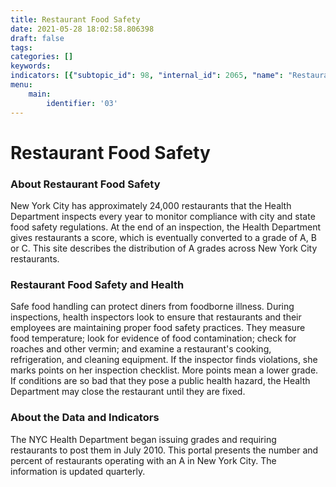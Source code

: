```yaml
---
title: Restaurant Food Safety
date: 2021-05-28 18:02:58.806398
draft: false
tags: 
categories: []
keywords: 
indicators: [{"subtopic_id": 98, "internal_id": 2065, "name": "Restaurants with A Grades", "URL": "https://a816-dohbesp.nyc.gov/IndicatorPublic/VisualizationData.aspx?id=2065,719b87,98,Summarize"}]
menu:
    main:
        identifier: '03'
---
```

# Restaurant Food Safety
### About Restaurant Food Safety


New York City has approximately 24,000 restaurants that the Health Department inspects every year to monitor compliance with city and state food safety regulations. At the end of an inspection, the Health Department gives restaurants a score, which is eventually converted to a grade of A, B or C. This site describes the distribution of A grades across New York City restaurants.


### Restaurant Food Safety and Health


Safe food handling can protect diners from foodborne illness. During inspections, health inspectors look to ensure that restaurants and their employees are maintaining proper food safety practices. They measure food temperature; look for evidence of food contamination; check for roaches and other vermin; and examine a restaurant's cooking, refrigeration, and cleaning equipment. If the inspector finds violations, she marks points on her inspection checklist. More points mean a lower grade. If conditions are so bad that they pose a public health hazard, the Health Department may close the restaurant until they are fixed.


### About the Data and Indicators


The NYC Health Department began issuing grades and requiring restaurants to post them in July 2010. This portal presents the number and percent of restaurants operating with an A in New York City. The information is updated quarterly.



